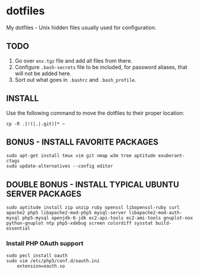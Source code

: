 dotfiles
========

My dotfiles - Unix hidden files usually used for configuration.



TODO
----

1. Go over `env.tgz` file and add all files from there.
2. Configure `.bash-secrets` file to be included, for password aliases, that will not be added here.
3. Sort out what goes in `.bashrc` and `.bash_profile`.



INSTALL
-------

Use the following command to move the dotfiles to their proper location:

    cp -R .[!(|.|.git)]* ~



BONUS - INSTALL FAVORITE PACKAGES
---------------------------------

    sudo apt-get install tmux vim git nmap w3m tree aptitude exuberant-ctags
	sudo update-alternatives --config editor



DOUBLE BONUS - INSTALL TYPICAL UBUNTU SERVER PACKAGES
-----------------------------------------------------

    sudo aptitude install zip unzip ruby openssl libopenssl-ruby curl apache2 php5 libapache2-mod-php5 mysql-server libapache2-mod-auth-mysql php5-mysql openjdk-6-jdk ec2-api-tools ec2-ami-tools gnuplot-nox python-gnuplot ntp php5-xdebug screen colordiff sysstat build-essential


### Install PHP OAuth support

	sudo pecl install oauth
	sudo vim /etc/php5/conf.d/oauth.ini
		extension=oauth.so

